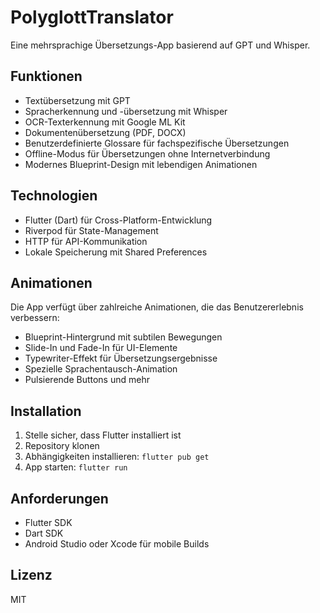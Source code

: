 # PolyglottTranslator

Eine mehrsprachige Übersetzungs-App basierend auf GPT und Whisper.

## Funktionen

- Textübersetzung mit GPT
- Spracherkennung und -übersetzung mit Whisper
- OCR-Texterkennung mit Google ML Kit
- Dokumentenübersetzung (PDF, DOCX)
- Benutzerdefinierte Glossare für fachspezifische Übersetzungen
- Offline-Modus für Übersetzungen ohne Internetverbindung
- Modernes Blueprint-Design mit lebendigen Animationen

## Technologien

- Flutter (Dart) für Cross-Platform-Entwicklung
- Riverpod für State-Management
- HTTP für API-Kommunikation
- Lokale Speicherung mit Shared Preferences

## Animationen

Die App verfügt über zahlreiche Animationen, die das Benutzererlebnis verbessern:

- Blueprint-Hintergrund mit subtilen Bewegungen
- Slide-In und Fade-In für UI-Elemente
- Typewriter-Effekt für Übersetzungsergebnisse
- Spezielle Sprachentausch-Animation
- Pulsierende Buttons und mehr

## Installation

1. Stelle sicher, dass Flutter installiert ist
2. Repository klonen
3. Abhängigkeiten installieren: `flutter pub get`
4. App starten: `flutter run`

## Anforderungen

- Flutter SDK
- Dart SDK
- Android Studio oder Xcode für mobile Builds

## Lizenz

MIT 